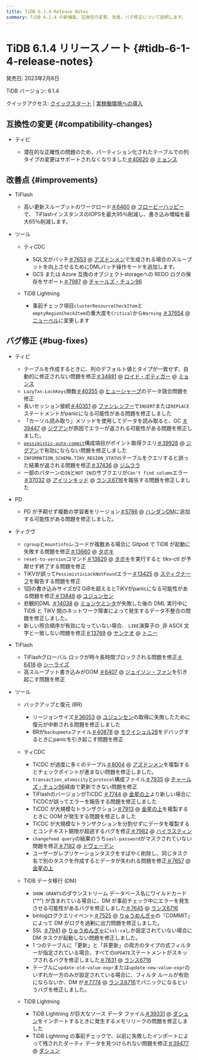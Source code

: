 ```yaml
---
title: TiDB 6.1.4 Release Notes
summary: TiDB 6.1.4 の新機能、互換性の変更、改善、バグ修正について説明します。
---
```


# TiDB 6.1.4 リリースノート {#tidb-6-1-4-release-notes}

発売日: 2023年2月8日

TiDB バージョン: 6.1.4

クイックアクセス: [クイックスタート](https://docs.pingcap.com/tidb/v6.1/quick-start-with-tidb) | [実稼働環境への導入](https://docs.pingcap.com/tidb/v6.1/production-deployment-using-tiup)

## 互換性の変更 {#compatibility-changes}

-   ティビ

    -   潜在的な正確性の問題のため、パーティション化されたテーブルでの列タイプの変更はサポートされなくなりました[＃40620](https://github.com/pingcap/tidb/issues/40620) @ [ミョンス](https://github.com/mjonss)

## 改善点 {#improvements}

-   TiFlash

    -   高い更新スループットのワークロード[＃6460](https://github.com/pingcap/tiflash/issues/6460) @ [フロービーハッピー](https://github.com/flowbehappy)で、 TiFlashインスタンスのIOPSを最大95％削減し、書き込み増幅を最大65％削減します。

-   ツール

    -   ティCDC

        -   SQL文がバッチ[＃7653](https://github.com/pingcap/tiflow/issues/7653) @ [アズドンメン](https://github.com/asddongmen)で生成される場合のスループットを向上させるためにDMLバッチ操作モードを追加します。
        -   GCS または Azure 互換のオブジェクトstorageへの REDO ログの保存をサポート[＃7987](https://github.com/pingcap/tiflow/issues/7987) @ [チャールズ・チュン96](https://github.com/CharlesCheung96)

    -   TiDB Lightning

        -   事前チェック項目`clusterResourceCheckItem`と`emptyRegionCheckItem`の重大度を`Critical`から`Warning` [＃37654](https://github.com/pingcap/tidb/issues/37654) @ [ニューベル](https://github.com/niubell)に変更します

## バグ修正 {#bug-fixes}

-   ティビ

    -   テーブルを作成するときに、列のデフォルト値とタイプが一致せず、自動的に修正されない問題を修正[＃34881](https://github.com/pingcap/tidb/issues/34881) @ [ロイド・ポティガー](https://github.com/Lloyd-Pottiger) @ [ミョンス](https://github.com/mjonss)
    -   `LazyTxn.LockKeys`関数[＃40355](https://github.com/pingcap/tidb/issues/40355) @ [ヒューシャープ](https://github.com/HuSharp)のデータ競合問題を修正
    -   長いセッション接続[＃40351](https://github.com/pingcap/tidb/issues/40351) @ [ファンレンフー](https://github.com/fanrenhoo)で`INSERT`または`REPLACE`ステートメントがpanicになる可能性がある問題を修正しました
    -   「カーソル読み取り」メソッドを使用してデータを読み取ると、GC [＃39447](https://github.com/pingcap/tidb/issues/39447) @ [ジグアン](https://github.com/zyguan)が原因でエラーが返される可能性がある問題を修正しました。
    -   [`pessimistic-auto-commit`](/tidb-configuration-file.md#pessimistic-auto-commit-new-in-v600)構成項目がポイント取得クエリ[＃39928](https://github.com/pingcap/tidb/issues/39928) @ [ジグアン](https://github.com/zyguan)で有効にならない問題を修正しました
    -   `INFORMATION_SCHEMA.TIKV_REGION_STATUS`テーブルをクエリすると誤った結果が返される問題を修正[＃37436](https://github.com/pingcap/tidb/issues/37436) @ [ジムララ](https://github.com/zimulala)
    -   一部のパターンの`IN`と`NOT IN`のサブクエリが`Can't find column`エラー[＃37032](https://github.com/pingcap/tidb/issues/37032) @ [アイリンキッド](https://github.com/AilinKid) @ [ランス6716](https://github.com/lance6716)を報告する問題を修正しました

<!---->

-   PD

    -   PD が予期せず複数の学習者をリージョン[＃5786](https://github.com/tikv/pd/issues/5786) @ [ハンダンDM](https://github.com/HunDunDM)に追加する可能性がある問題を修正しました。

<!---->

-   ティクヴ

    -   `cgroup`と`mountinfo`レコードが複数ある場合に Gitpod で TiDB が起動に失敗する問題を修正[＃13660](https://github.com/tikv/tikv/issues/13660) @ [タボキ](https://github.com/tabokie)
    -   `reset-to-version`コマンド[＃13829](https://github.com/tikv/tikv/issues/13829) @ [タボキ](https://github.com/tabokie)を実行すると tikv-ctl が予期せず終了する問題を修正
    -   TiKVが誤って`PessimisticLockNotFound`エラー[＃13425](https://github.com/tikv/tikv/issues/13425) @ [スティクナーフ](https://github.com/sticnarf)を報告する問題を修正
    -   1回の書き込みサイズが2 GiBを超えるとTiKVがpanicになる可能性がある問題を修正[＃13848](https://github.com/tikv/tikv/issues/13848) @ [ユジュンセン](https://github.com/YuJuncen)
    -   悲観的DML [＃14038](https://github.com/tikv/tikv/issues/14038) @ [ミョンケミンタ](https://github.com/MyonKeminta)が失敗した後の DML 実行中に TiDB と TiKV 間のネットワーク障害によって発生するデータ不整合の問題を修正しました。
    -   新しい照合順序が有効になっていない場合、 `LIKE`演算子の`_`非 ASCII 文字と一致しない問題を修正[＃13769](https://github.com/tikv/tikv/issues/13769) @ [ヤンケオ](https://github.com/YangKeao) @ [トニー](https://github.com/tonyxuqqi)

-   TiFlash

    -   TiFlashグローバル ロックが時々長時間ブロックされる問題を修正[＃6418](https://github.com/pingcap/tiflash/issues/6418) @ [シーライズ](https://github.com/SeaRise)
    -   高スループット書き込みがOOM [＃6407](https://github.com/pingcap/tiflash/issues/6407) @ [ジェイソン・ファン](https://github.com/JaySon-Huang)を引き起こす問題を修正

-   ツール

    -   バックアップと復元 (BR)

        -   リージョンサイズ[＃36053](https://github.com/pingcap/tidb/issues/36053) @ [ユジュンセン](https://github.com/YuJuncen)の取得に失敗したために復元が中断される問題を修正しました
        -   BRが`backupmeta`ファイル[＃40878](https://github.com/pingcap/tidb/issues/40878) @ [モクイシュル28](https://github.com/MoCuishle28)をデバッグするときにpanicを引き起こす問題を修正

    -   ティCDC

        -   TiCDC が過度に多くのテーブル[＃8004](https://github.com/pingcap/tiflow/issues/8004) @ [アズドンメン](https://github.com/asddongmen)を複製するとチェックポイントが進まない問題を修正しました。
        -   `transaction_atomicity`と`protocol`構成ファイル[＃7935](https://github.com/pingcap/tiflow/issues/7935) @ [チャールズ・チュン96](https://github.com/CharlesCheung96)経由で更新できない問題を修正
        -   TiFlashのバージョンがTiCDC [＃7744](https://github.com/pingcap/tiflow/issues/7744) @ [金星の上](https://github.com/overvenus)より新しい場合にTiCDCが誤ってエラーを報告する問題を修正しました
        -   TiCDC が大規模なトランザクション[＃7913](https://github.com/pingcap/tiflow/issues/7913) @ [金星の上](https://github.com/overvenus)を複製するときに OOM が発生する問題を修正しました
        -   TiCDC が大規模なトランザクションを分割せずにデータを複製するとコンテキスト期限が超過するバグを修正[＃7982](https://github.com/pingcap/tiflow/issues/7982) @ [ハイラスティン](https://github.com/Rustin170506)
        -   `changefeed query`の結果のうち`sasl-password`がマスクされていない問題を修正[＃7182](https://github.com/pingcap/tiflow/issues/7182) @ [ドヴェーデン](https://github.com/dveeden)
        -   ユーザーがレプリケーションタスクをすばやく削除し、同じタスク名で別のタスクを作成するとデータが失われる問題を修正[＃7657](https://github.com/pingcap/tiflow/issues/7657) @ [金星の上](https://github.com/overvenus)

    -   TiDB データ移行 (DM)

        -   `SHOW GRANTS`のダウンストリーム データベース名にワイルドカード (&quot;*&quot;) が含まれている場合に、DM が事前チェック中にエラーを発生させる可能性があるバグを修正しました[＃7645](https://github.com/pingcap/tiflow/issues/7645) @ [ランス6716](https://github.com/lance6716)
        -   binlogログクエリイベント[＃7525](https://github.com/pingcap/tiflow/issues/7525) @ [りゅうめんぎゃ](https://github.com/liumengya94)の「COMMIT」によって DM がログを過剰に出力問題を修正しました。
        -   SSL [＃7941](https://github.com/pingcap/tiflow/issues/7941) @ [りゅうめんぎゃ](https://github.com/liumengya94)に`ssl-ca`しか設定されていない場合に DM タスクが起動しない問題を修正しました。
        -   1 つのテーブルに「更新」と「非更新」の両方のタイプの式フィルターが指定されている場合、すべての`UPDATE`ステートメントがスキップされるバグを修正しました[＃7831](https://github.com/pingcap/tiflow/issues/7831) @ [ランス6716](https://github.com/lance6716)
        -   テーブルに`update-old-value-expr`または`update-new-value-expr`のいずれか一方のみが設定されている場合に、フィルタ ルールが有効にならないか、DM が[＃7774](https://github.com/pingcap/tiflow/issues/7774) @ [ランス6716](https://github.com/lance6716)でパニックになるというバグを修正しました。

    -   TiDB Lightning

        -   TiDB Lightning が巨大なソース データ ファイル[＃39331](https://github.com/pingcap/tidb/issues/39331) @ [ダシュン](https://github.com/dsdashun)をインポートするときに発生するメモリリークの問題を修正しました
        -   TiDB Lightning の事前チェックで、以前に失敗したインポートによって残されたダーティ データを見つけられない問題を修正[＃39477](https://github.com/pingcap/tidb/issues/39477) @ [ダシュン](https://github.com/dsdashun)
